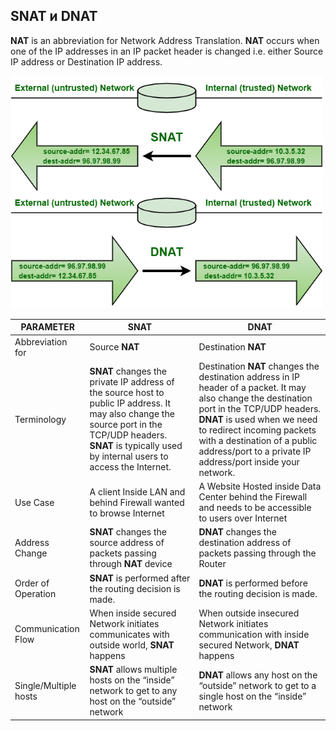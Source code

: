 ## **SNAT** и **DNAT**
**NAT** is an abbreviation for Network Address Translation.
**NAT** occurs when one of the IP addresses in an IP packet header is changed i.e. either Source IP address or Destination IP address.

<img src="../misc/images/nat.png" alt="network_route" width="500"/>

PARAMETER|	**SNAT**|	**DNAT**
---------|----------|-----------
Abbreviation for |Source **NAT**|Destination **NAT**
Terminology|**SNAT** changes the private IP address of the source host to public IP address. It may also change the source port in the TCP/UDP headers. **SNAT** is typically used by internal users to access the Internet. |Destination **NAT** changes the destination address in IP header of a packet. It may also change the destination port in the TCP/UDP headers. **DNAT** is used when we need to redirect incoming packets with a destination of a public address/port to a private IP address/port inside your network.
Use Case |A client Inside LAN and behind Firewall wanted to browse Internet|A Website Hosted inside Data Center behind the Firewall and needs to be accessible to users over Internet
Address Change|**SNAT** changes the source address of packets passing through **NAT** device|**DNAT** changes the destination address of packets passing through the Router
Order of Operation|**SNAT** is performed after the routing decision is made.|**DNAT** is performed before the routing decision is made.
Communication Flow|When inside secured Network initiates communicates with outside world, **SNAT** happens|When outside insecured Network initiates communication with inside secured Network, **DNAT** happens
Single/Multiple hosts|**SNAT** allows multiple hosts on the “inside” network to get to any host on the “outside” network|**DNAT** allows any host on the “outside” network to get to a single host on the “inside” network
